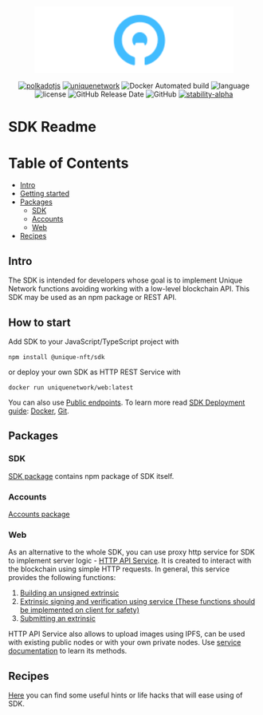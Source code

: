 <div align="center">
    <img width="400px" src="../doc/logo-white.svg" alt="Unique Network">

[![polkadotjs](https://img.shields.io/badge/polkadot-js-orange?style=flat-square)](https://polkadot.js.org)
[![uniquenetwork](https://img.shields.io/badge/unique-network-blue?style=flat-square)](https://unique.network/)
![Docker Automated build](https://img.shields.io/docker/cloud/automated/uniquenetwork/web?style=flat-square)
![language](https://img.shields.io/github/languages/top/uniquenetwork/unique-sdk?style=flat-square)
![license](https://img.shields.io/badge/License-Apache%202.0-blue?logo=apache&style=flat-square)
![GitHub Release Date](https://img.shields.io/github/release-date/uniquenetwork/unique-sdk?style=flat-square)
![GitHub](https://img.shields.io/github/v/tag/uniquenetwork/unique-sdk?style=flat-square)
[![stability-alpha](https://img.shields.io/badge/stability-alpha-f4d03f.svg)](https://github.com/mkenney/software-guides/blob/master/STABILITY-BADGES.md#alpha)

</div>

# SDK Readme

# Table of Contents

- [Intro](#intro)
- [Getting started](#how-to-start)
- [Packages](#packages)
  - [SDK](#sdk)
  - [Accounts](#accounts)
  - [Web](#web)
- [Recipes](#recipes)

## Intro

The SDK is intended for developers whose goal is to implement Unique Network functions avoiding working with a low-level blockchain API.
This SDK may be used as an npm package or REST API.

## How to start

Add SDK to your JavaScript/TypeScript project with

    npm install @unique-nft/sdk

or deploy your own SDK as HTTP REST Service with

    docker run uniquenetwork/web:latest

You can also use [Public endpoints](../packages/web#public-endpoints).
To learn more read [SDK Deployment guide](../packages/web#sdk-deployment---getting-started-guide): [Docker](../packages/web#docker), [Git](../packages/web#git).

## Packages

### SDK

[SDK package](../packages/sdk) contains npm package of SDK itself.

### Accounts

[Accounts package](../packages/accounts)

### Web

As an alternative to the whole SDK, you can use proxy http serviсe for SDK to implement server logic - [HTTP API Service](../packages/web).
It is created to interact with the blockchain using simple HTTP requests.
In general, this service provides the following functions:

1.  [Building an unsigned extrinsic](../packages/web#build-unsigned-extrinsic)
2.  [Extrinsic signing and verification using service (These functions should be implemented on client for safety)](../packages/web#sign-an-extrinsic)
3.  [Submitting an extrinsic](../packages/web#Submit-extrinsic)

HTTP API Service also allows to upload images using IPFS, can be used with existing public nodes or with your own private nodes.
Use [service documentation](../packages/web#readme) to learn its methods.

## Recipes

[Here](../recipes) you can find some useful hints or life hacks that will ease using of SDK.
